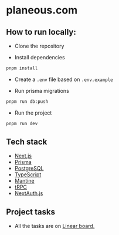 # planeous.com

## How to run locally:

- Clone the repository

- Install dependencies

```bash
pnpm install
```

- Create a `.env` file based on `.env.example`

- Run prisma migrations

```bash
pnpm run db:push
```

- Run the project

```bash
pnpm run dev
```

## Tech stack

- [Next.js](https://nextjs.org/)
- [Prisma](https://www.prisma.io/)
- [PostgreSQL](https://www.postgresql.org/)
- [TypeScript](https://www.typescriptlang.org/)
- [Mantine](https://mantine.dev/)
- [tRPC](https://trpc.io/)
- [NextAuth.js](https://next-auth.js.org/)


## Project tasks

- All the tasks are on [Linear board.](https://linear.app/hschmaiske/team/PLANE/all)

